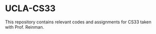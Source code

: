 # UCLA-CS33
This repository contains relevant codes and assignments for CS33 taken with Prof. Reinman. 
